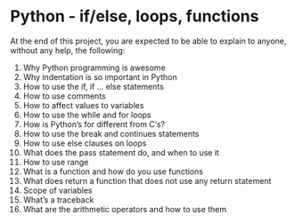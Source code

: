 # Python - if/else, loops, functions
At the end of this project, you are expected to be able to explain to anyone, without any help, the following:
1.  Why Python programming is awesome
2.  Why indentation is so important in Python
3.  How to use the if, if ... else statements
4.  How to use comments
5.  How to affect values to variables
6.  How to use the while and for loops
7.  How is Python’s for different from C‘s?
8.  How to use the break and continues statements
9.  How to use else clauses on loops
10. What does the pass statement do, and when to use it
11. How to use range
12. What is a function and how do you use functions
13. What does return a function that does not use any return statement
14. Scope of variables
15. What’s a traceback
16. What are the arithmetic operators and how to use them

